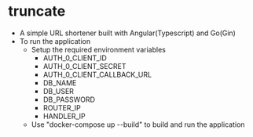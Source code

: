 # truncate

- A simple URL shortener built with Angular(Typescript) and Go(Gin)
- To run the application
  - Setup the required environment variables
    - AUTH_0_CLIENT_ID
    - AUTH_0_CLIENT_SECRET
    - AUTH_0_CLIENT_CALLBACK_URL
    - DB_NAME
    - DB_USER
    - DB_PASSWORD
    - ROUTER_IP
    - HANDLER_IP
  - Use "docker-compose up --build" to build and run the application
